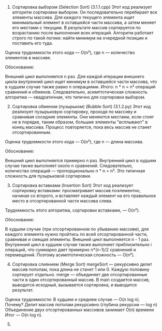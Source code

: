 1. Сортировка выбором (Selection Sort)  (3.1.1.cpp)
Этот код реализует алгоритм сортировки выбором. Он последовательно перебирает все элементы массива.
Для каждого текущего элемента ищет минимальный элемент в оставшейся части массива, а затем меняет его местами с текущим. В результате массив сортируется по возрастанию после выполнения всех итераций.
Алгоритм работает строго по такой логике: найти минимум на очередной позиции и поставить его туда.

Оценка трудоемкости этого кода — O(n²), где n — количество элементов в массиве.

Обоснование:

Внешний цикл выполняется n раз.
Для каждой итерации внешнего цикла внутренний цикл ищет минимум в оставшейся части массива, что в худшем случае также равно n операциями.
Итого: n * n = n² операций сравнений и обменов.
Следовательно, асимптотическая сложность алгоритма — квадратичная, что типично для сортировки выбором.

2. Сортировка обменом (пузырьком) (Bubble Sort) (3.1.2.py)
Этот код реализует пузырьковую сортировку, проходя по массиву и сравнивая соседние элементы. 
Они меняются местами, если стоят не в порядке, таким образом, большие элементы "всплывают" в конец массива. 
Процесс повторяется, пока весь массив не станет отсортированным.

Оценка трудоемкости этого кода — O(n²), где n — длина массива.

Обоснование:

Внешний цикл выполняется примерно n раз.
Внутренний цикл в худшем случае также выполняет около n сравнений.
Следовательно, количество операций — пропорционально n * n = n².
Это типичная сложность для пузырьковой сортировки.

3. Сортировка вставками (Insertion Sort)
Этот код реализует сортировку вставками: просматривает массив поэлементно, начиная со второго, и вставляет каждый элемент на его правильное место в отсортированной части массива слева.

Трудоемкость этого алгоритма, сортировки вставками, — O(n²).

Обоснование:

В худшем случае (при отсортированном по убыванию массиве), для каждого элемента нужно пройтись по всей отсортированной части, сравнивая и смещая элементы.
Внешний цикл выполняется n - 1 раз.
Внутренний цикл в худшем случае также выполняет приблизительно i операций, что суммарно дает примерно n*(n-1)/2 сравнений и перемещений.
Поэтому асимптотическая сложность — O(n²).

4. Сортировка слиянием (Merge Sort)
mergeSort — рекурсивно делит массив пополам, пока длина не станет 1 или 0.
Каждую половину сортирует отдельно.
merge — объединяет две отсортированные части в один отсортированный массив.
В main создается массив, выводится исходный, вызывается сортировка, и выводится результат.

Оценка трудоемкости:
В худшем и среднем случае — O(n log n).
Почему?
Делит массив пополам рекурсивно (глубина рекурсии — log n)
Объединение двух отсортированных массивов занимает O(n) времени
Итог — O(n log n).

5. 
